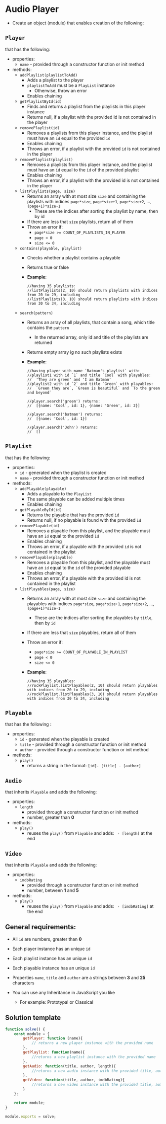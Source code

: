 # Audio Player
*	Create an object (module) that enables creation of the following:
		
##	`Player`
that has the following:

*	properties:	
	*	`name` - provided through a constructor function or init method
*	methods:
	*	`addPlaylist(playlistToAdd)`
		*	Adds a playlist to the player
		*	`playlistToAdd` must be a `PlayList` instance
			*	Otherwise, throw an error
		*	Enables chaining
	*	`getPlaylistById(id)`
		*	Finds and returns a playlist from the playlists in this player instance
		*	Returns null, if a playlist with the provided id is not contained in the player 
	*	`removePlaylist(id)`
		*	Removes a playlists from this player instance, and the playlist must have an `id` equal to the provided `id`
		*	Enables chaining
		*	Throws an error, if a playlist with the provided `id` is not contained in the player 
	*	`removePlaylist(playlist)`
		*	Removes a playlists from this player instance, and the playlist must have an `id` equal to the `id` of the provided playlist
		*	Enables chaining
		*	Throws an error, if a playlist with the provided id is not contained in the player 
	*	`listPlaylists(page, size)`
		*	Returns an array with at most size `size` and containing the playlists with indices `page*size`, `page*size+1`, `page*size+2`, ..., `(page+1)*size-1`
			*	These are the indices after sorting the playlist by name, then by id
		*	If there are less that `size` playlists, return all of them
		*	Throw an error if:
			*	`page*size >= COUNT_OF_PLAYLISTS_IN_PLAYER`
			*	`page < 0`
			*	`size <= 0`
	*	`contains(playable, playlist)`
		*	Checks whether a playlist contains a playable
		*	Returns true or false
		*	__Example__:

				//having 35 playlists:			
				//listPlaylists(2, 10) should return playlists with indices from 20 to 29, including			 
				//listPlaylists(3, 10) should return playlists with indices from 30 to 34, including
	*	`search(pattern)`
		*	Returns an array of all playlists, that contain a song, which title contains the `pattern`
			*	In the returned array, only id and title of the playlists are returned
		*	Returns empty array ig no such playlists exists
		*	__Example__:

				//having player with name `Batman's playlist` with:
				//playlist1 with id `1` and title `Cool` with playables:
				//	'They are green' and 'I am Batman'
				//playlist2 with id `2` and title `Green` with playables:
				//	`Green they are`, `Green is beautiful` and `To the green and beyond`

				//player.search('green') returns:
				//	[{name: 'Cool', id: 1}, {name: 'Green', id: 2}]
				
				//player.search('batman') returns:
				//	[{name: 'Cool', id: 1}]

				//player.search('John') returns:
				//	[]

##	`PlayList`
that has the following:

*	properties:
	*	`id` - generated when the playlist is created
	*	`name` - provided through a constructor function or init method
*	methods:
	*	`addPlayable(playable)`
		*	Adds a playable to the `PlayList`
		*	The same playable can be added multiple times		
		*	Enables chaining
	*	`getPlayableById(id)`
		*	Returns the playable that has the provided `id`
		*	Returns null, if no playable is found with the provided `id`
	*	`removePlayable(id)`
		*	Removes a playable from this playlist, and the playable must have an `id` equal to the provided `id`
		*	Enables chaining
		*	Throws an error, if a playable with the provided `id` is not contained in the playlist 
	*	`removePlayable(playable)`
		*	Removes a playable from this playlist, and the playable must have an `id` equal to the `id` of the provided playable
		*	Enables chaining
		*	Throws an error, if a playable with the provided id is not contained in the playlist
	*	`listPlayables(page, size)`
		*	Returns an array with at most size `size` and containing the playables with indices `page*size`, `page*size+1`, `page*size+2`, ..., `(page+1)*size-1`
			*	These are the indices after sorting the playables by `title`, then by `id`
		*	If there are less that `size` playables, return all of them
		*	Throw an error if:
			*	`page*size >= COUNT_OF_PLAYABLE_IN_PLAYLIST`
			*	`page < 0`
			*	`size <= 0`
		*	__Example__:

				//having 35 playables:
				//rockPlaylist.listPlayables(2, 10) should return playables with indices from 20 to 29, including
				//rockPlaylist.listPlayables(3, 10) should return playables with indices from 30 to 34, including
			
##	`Playable`
that has the following :
*	properties:
	*	`id` - generated when the playable is created
	*	`title` - provided through a constructor function or init method
	*	`author` - provided through a constructor function or init method
*	methods:
	*	`play()`
		*	returns a string in the format: `[id]. [title] - [author]`
	
##	`Audio`
that inherits `Playable` and adds the following:

*	properties:
	*	`length`
		*	provided through a constructor function or init method
		*	number, greater than **0**
*	methods:
	*	`play()`
		*	reuses the `play()` from `Playable` and adds: ` - [length]` at the end

##	`Video`
that inherits `Playable` and adds the following:

*	properties:
	*	`imdbRating`
		*	provided through a constructor function or init method
		*	number, between **1** and **5**
*	methods:
	*	`play()`
		*	reuses the `play()` from `Playable` and adds: ` - [imdbRating]` at the end
				
##	General requirements:
*	All `id` are numbers, greater than **0**
*	Each player instance has an unique `id`
*	Each playlist instance has an unique `id`
*	Each playable instance has an unique `id`
*	Properties `name`, `title` and `author` are a strings between **3** and **25** characters
	
*	You can use any Inheritance in JavaScript you like
	*	For example: Prototypal or Classical

## Solution template

```javascript
function solve() {
	const module = {
		getPlayer: function (name){
			// returns a new player instance with the provided name
		},
		getPlaylist: function(name){
			//returns a new playlist instance with the provided name
		},
		getAudio: function(title, author, length){
			//returns a new audio instance with the provided title, author and length
		},
		getVideo: function(title, author, imdbRating){
			//returns a new video instance with the provided title, author and imdbRating
		}
	};

	return module;
}

module.exports = solve;
```
